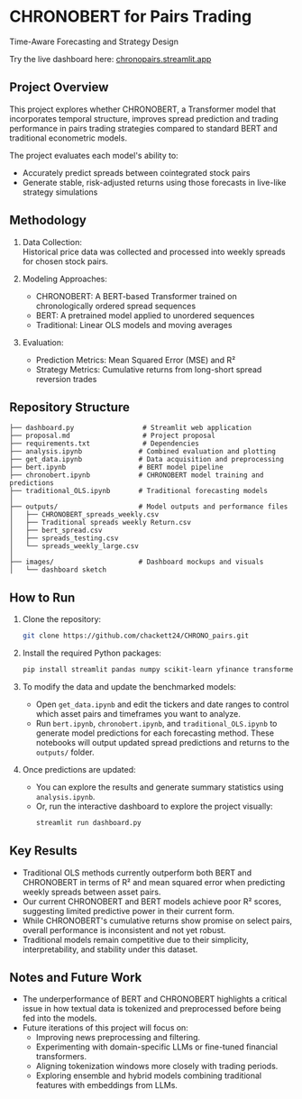 # CHRONOBERT for Pairs Trading  

Time-Aware Forecasting and Strategy Design

Try the live dashboard here: [chronopairs.streamlit.app](https://chronopairs.streamlit.app)

## Project Overview

This project explores whether CHRONOBERT, a Transformer model that incorporates temporal structure, improves spread prediction and trading performance in pairs trading strategies compared to standard BERT and traditional econometric models.

The project evaluates each model's ability to:
- Accurately predict spreads between cointegrated stock pairs
- Generate stable, risk-adjusted returns using those forecasts in live-like strategy simulations

## Methodology

1. Data Collection:  
   Historical price data was collected and processed into weekly spreads for chosen stock pairs.

2. Modeling Approaches:  
   - CHRONOBERT: A BERT-based Transformer trained on chronologically ordered spread sequences  
   - BERT: A pretrained model applied to unordered sequences  
   - Traditional: Linear OLS models and moving averages

3. Evaluation:  
   - Prediction Metrics: Mean Squared Error (MSE) and R²  
   - Strategy Metrics: Cumulative returns from long-short spread reversion trades

## Repository Structure

```
├── dashboard.py                 # Streamlit web application
├── proposal.md                  # Project proposal
├── requirements.txt             # Dependencies
├── analysis.ipynb              # Combined evaluation and plotting
├── get_data.ipynb              # Data acquisition and preprocessing
├── bert.ipynb                  # BERT model pipeline
├── chronobert.ipynb            # CHRONOBERT model training and predictions
├── traditional_OLS.ipynb       # Traditional forecasting models
│
├── outputs/                    # Model outputs and performance files
│   ├── CHRONOBERT_spreads_weekly.csv
│   ├── Traditional spreads weekly Return.csv
│   ├── bert_spread.csv
│   ├── spreads_testing.csv
│   └── spreads_weekly_large.csv
│
├── images/                     # Dashboard mockups and visuals
│   └── dashboard sketch
```

## How to Run

1. Clone the repository:
   ```bash
   git clone https://github.com/chackett24/CHRONO_pairs.git
   ```

2. Install the required Python packages:
   ```bash
   pip install streamlit pandas numpy scikit-learn yfinance transformers torch tqdm python-dateutil
   ```

3. To modify the data and update the benchmarked models:

   - Open `get_data.ipynb` and edit the tickers and date ranges to control which asset pairs and timeframes you want to analyze.
   - Run `bert.ipynb`, `chronobert.ipynb`, and `traditional_OLS.ipynb` to generate model predictions for each forecasting method. These notebooks will output updated spread predictions and returns to the `outputs/` folder.

4. Once predictions are updated:

   - You can explore the results and generate summary statistics using `analysis.ipynb`.
   - Or, run the interactive dashboard to explore the project visually:
     ```bash
     streamlit run dashboard.py
     ```


## Key Results

- Traditional OLS methods currently outperform both BERT and CHRONOBERT in terms of R² and mean squared error when predicting weekly spreads between asset pairs.
- Our current CHRONOBERT and BERT models achieve poor R² scores, suggesting limited predictive power in their current form.
- While CHRONOBERT's cumulative returns show promise on select pairs, overall performance is inconsistent and not yet robust.
- Traditional models remain competitive due to their simplicity, interpretability, and stability under this dataset.

## Notes and Future Work

- The underperformance of BERT and CHRONOBERT highlights a critical issue in how textual data is tokenized and preprocessed before being fed into the models.
- Future iterations of this project will focus on:
  - Improving news preprocessing and filtering.
  - Experimenting with domain-specific LLMs or fine-tuned financial transformers.
  - Aligning tokenization windows more closely with trading periods.
  - Exploring ensemble and hybrid models combining traditional features with embeddings from LLMs.
